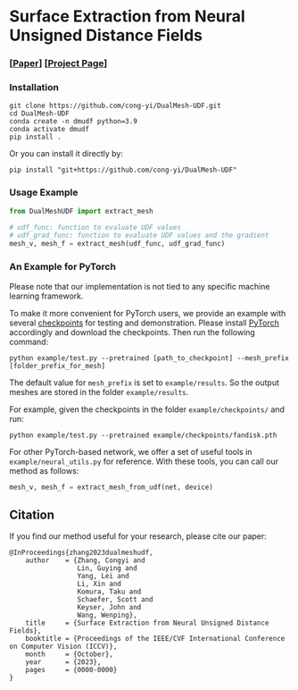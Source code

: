 # Surface Extraction from Neural Unsigned Distance Fields

### [[Paper](https://arxiv.org/abs/2309.08878)] [[Project Page](https://cong-yi.github.io/projects/dualmeshudf/)]

### Installation

```
git clone https://github.com/cong-yi/DualMesh-UDF.git
cd DualMesh-UDF
conda create -n dmudf python=3.9
conda activate dmudf
pip install .
```
Or you can install it directly by:
```
pip install "git+https://github.com/cong-yi/DualMesh-UDF"
```

### Usage Example
```python
from DualMeshUDF import extract_mesh

# udf_func: function to evaluate UDF values
# udf_grad_func: function to evaluate UDF values and the gradient
mesh_v, mesh_f = extract_mesh(udf_func, udf_grad_func)
```


### An Example for PyTorch
Please note that our implementation is not tied to any specific machine learning framework.

To make it more convenient for PyTorch users, we provide an example with several [checkpoints](https://drive.google.com/drive/folders/12ys47-DjfXC3E-Kt5V2e1DWisynC0rpp?usp=sharing) for testing and demonstration.
Please install [PyTorch](https://pytorch.org/) accordingly and download the checkpoints. Then run the following command:
```
python example/test.py --pretrained [path_to_checkpoint] --mesh_prefix [folder_prefix_for_mesh]
```
The default value for `mesh_prefix` is set to `example/results`. So the output meshes are stored in the folder `example/results`.

For example, given the checkpoints in the folder `example/checkpoints/` and run:
```
python example/test.py --pretrained example/checkpoints/fandisk.pth
```

For other PyTorch-based network, we offer a set of useful tools in `example/neural_utils.py` for reference. With these tools, you can call our method as follows:
```python
mesh_v, mesh_f = extract_mesh_from_udf(net, device)
```

## Citation
If you find our method useful for your research, please cite our paper:

```
@InProceedings{zhang2023dualmeshudf,
    author    = {Zhang, Congyi and
                 Lin, Guying and
                 Yang, Lei and
                 Li, Xin and
                 Komura, Taku and
                 Schaefer, Scott and
                 Keyser, John and
                 Wang, Wenping},
    title     = {Surface Extraction from Neural Unsigned Distance Fields},
    booktitle = {Proceedings of the IEEE/CVF International Conference on Computer Vision (ICCV)},
    month     = {October},
    year      = {2023},
    pages     = {0000-0000}
}
```